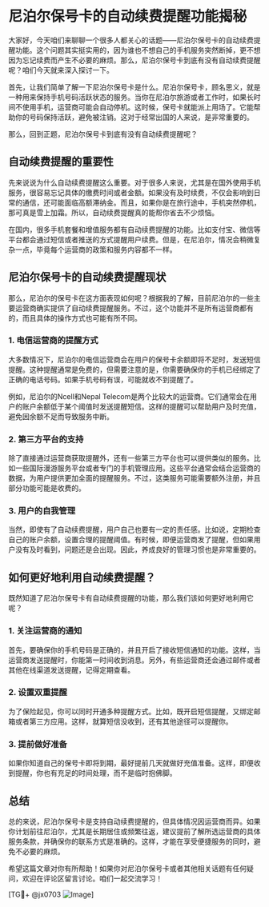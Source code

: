 # 尼泊尔保号卡的自动续费提醒功能揭秘

大家好，今天咱们来聊聊一个很多人都关心的话题——尼泊尔保号卡的自动续费提醒功能。这个问题其实挺实用的，因为谁也不想自己的手机服务突然断掉，更不想因为忘记续费而产生不必要的麻烦。那么，尼泊尔保号卡到底有没有自动续费提醒呢？咱们今天就来深入探讨一下。

首先，让我们简单了解一下尼泊尔保号卡是什么。尼泊尔保号卡，顾名思义，就是一种用来保持手机号码活跃状态的服务。当你在尼泊尔旅游或者工作时，如果长时间不使用手机，运营商可能会自动停机。这时候，保号卡就能派上用场了。它能帮助你的号码保持活跃，避免被注销。这对于经常出国的人来说，是非常重要的。

那么，回到正题，尼泊尔保号卡到底有没有自动续费提醒呢？

## 自动续费提醒的重要性

先来说说为什么自动续费提醒这么重要。对于很多人来说，尤其是在国外使用手机服务，很容易忘记具体的缴费时间或者金额。如果没有及时续费，不仅会影响到日常的通信，还可能面临高额滞纳金。而且，如果你是在旅行途中，手机突然停机，那可真是雪上加霜。所以，自动续费提醒真的能帮你省去不少烦恼。

在国内，很多手机套餐和增值服务都有自动续费提醒的功能。比如支付宝、微信等平台都会通过短信或者推送的方式提醒用户续费。但是，在尼泊尔，情况会稍微复杂一点，毕竟每个运营商的政策和服务内容都不一样。

## 尼泊尔保号卡的自动续费提醒现状

那么，尼泊尔的保号卡在这方面表现如何呢？根据我的了解，目前尼泊尔的一些主要运营商确实提供了自动续费提醒服务。不过，这个功能并不是所有运营商都有的，而且具体的操作方式也可能有所不同。

### 1. 电信运营商的提醒方式

大多数情况下，尼泊尔的电信运营商会在用户的保号卡余额即将不足时，发送短信提醒。这种提醒通常是免费的，但需要注意的是，你需要确保你的手机已经绑定了正确的电话号码。如果手机号码有误，可能就收不到提醒了。

例如，尼泊尔的Ncell和Nepal Telecom是两个比较大的运营商。它们通常会在用户的账户余额低于某个阈值时发送提醒短信。这样的提醒可以帮助用户及时充值，避免因余额不足而导致服务中断。

### 2. 第三方平台的支持

除了直接通过运营商获取提醒外，还有一些第三方平台也可以提供类似的服务。比如一些国际漫游服务平台或者专门的手机管理应用。这些平台通常会结合运营商的数据，为用户提供更加全面的提醒服务。不过，这类服务可能需要额外注册，并且部分功能可能是收费的。

### 3. 用户的自我管理

当然，即使有了自动续费提醒，用户自己也要有一定的责任感。比如说，定期检查自己的账户余额，设置合理的提醒阈值。有时候，即便运营商发了提醒，但如果用户没有及时看到，问题还是会出现。因此，养成良好的管理习惯也是非常重要的。

## 如何更好地利用自动续费提醒？

既然知道了尼泊尔保号卡有自动续费提醒的功能，那么我们该如何更好地利用它呢？

### 1. 关注运营商的通知

首先，要确保你的手机号码是正确的，并且开启了接收短信通知的功能。这样，当运营商发送提醒时，你能第一时间收到消息。另外，有些运营商还会通过邮件或者其他在线渠道发送提醒，记得定期查看。

### 2. 设置双重提醒

为了保险起见，你可以同时开通多种提醒方式。比如，既开启短信提醒，又绑定邮箱或者第三方应用。这样，就算短信没收到，还有其他途径可以提醒你。

### 3. 提前做好准备

如果你知道自己的保号卡即将到期，最好提前几天就做好充值准备。这样，即便收到提醒，你也有充足的时间处理，而不是临时抱佛脚。

## 总结

总的来说，尼泊尔保号卡是支持自动续费提醒的，但具体情况因运营商而异。如果你计划前往尼泊尔，尤其是长期居住或频繁往返，建议提前了解所选运营商的具体服务条款，并确保你的联系方式是准确的。这样，才能在享受便捷服务的同时，避免不必要的麻烦。

希望这篇文章对你有所帮助！如果你对尼泊尔保号卡或者其他相关话题有任何疑问，欢迎在评论区留言讨论。咱们一起交流学习！

[TG💪+ @jx0703 ![Image](https://github.com/user-attachments/assets/dbca1d08-cadb-493c-b0ec-ad6f7a83f270)]